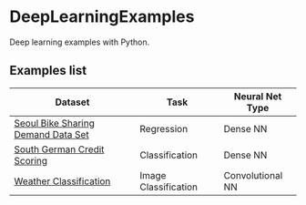 # DeepLearningExamples
Deep learning examples with Python.

## Examples list

|Dataset                            |Task        | Neural Net Type| 
|-------                            |----        | ----|
|[Seoul Bike Sharing Demand Data Set](https://archive.ics.uci.edu/ml/datasets/Seoul+Bike+Sharing+Demand) | Regression | Dense NN |
|[South German Credit Scoring](https://archive.ics.uci.edu/ml/datasets/South+German+Credit+%28UPDATE%29) | Classification | Dense NN |
|[Weather Classification](https://data.mendeley.com/datasets/4drtyfjtfy/1)|Image Classification| Convolutional NN|
